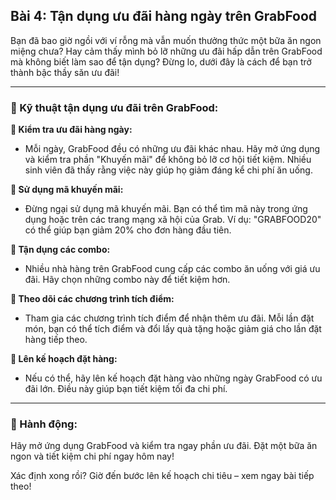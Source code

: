 ## Bài 4: Tận dụng ưu đãi hàng ngày trên GrabFood

Bạn đã bao giờ ngồi với ví rỗng mà vẫn muốn thưởng thức một bữa ăn ngon miệng chưa? Hay cảm thấy mình bỏ lỡ những ưu đãi hấp dẫn trên GrabFood mà không biết làm sao để tận dụng? Đừng lo, dưới đây là cách để bạn trở thành bậc thầy săn ưu đãi!

---

### 📌 Kỹ thuật tận dụng ưu đãi trên GrabFood:

**🔹 Kiểm tra ưu đãi hàng ngày:**
- Mỗi ngày, GrabFood đều có những ưu đãi khác nhau. Hãy mở ứng dụng và kiểm tra phần "Khuyến mãi" để không bỏ lỡ cơ hội tiết kiệm. Nhiều sinh viên đã thấy rằng việc này giúp họ giảm đáng kể chi phí ăn uống.

**🔹 Sử dụng mã khuyến mãi:**
- Đừng ngại sử dụng mã khuyến mãi. Bạn có thể tìm mã này trong ứng dụng hoặc trên các trang mạng xã hội của Grab. Ví dụ: "GRABFOOD20" có thể giúp bạn giảm 20% cho đơn hàng đầu tiên.

**🔹 Tận dụng các combo:**
- Nhiều nhà hàng trên GrabFood cung cấp các combo ăn uống với giá ưu đãi. Hãy chọn những combo này để tiết kiệm hơn.

**🔹 Theo dõi các chương trình tích điểm:**
- Tham gia các chương trình tích điểm để nhận thêm ưu đãi. Mỗi lần đặt món, bạn có thể tích điểm và đổi lấy quà tặng hoặc giảm giá cho lần đặt hàng tiếp theo.

**🔹 Lên kế hoạch đặt hàng:**
- Nếu có thể, hãy lên kế hoạch đặt hàng vào những ngày GrabFood có ưu đãi lớn. Điều này giúp bạn tiết kiệm tối đa chi phí.

---

### 🚀 Hành động:

Hãy mở ứng dụng GrabFood và kiểm tra ngay phần ưu đãi. Đặt một bữa ăn ngon và tiết kiệm chi phí ngay hôm nay!

Xác định xong rồi? Giờ đến bước lên kế hoạch chi tiêu – xem ngay bài tiếp theo!